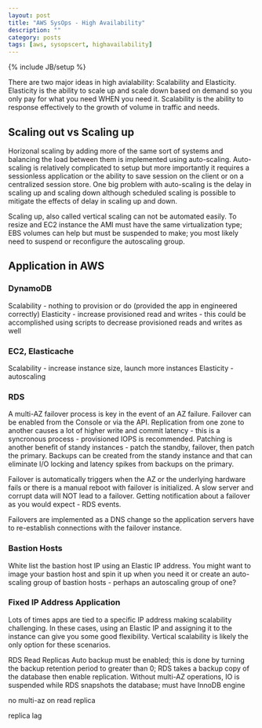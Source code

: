 ```yaml
---
layout: post
title: "AWS SysOps - High Availability"
description: ""
category: posts
tags: [aws, sysopscert, highavailability]
---
```

{% include JB/setup %}

There are two major ideas in high avialability: Scalability and Elasticity. Elasticity is the ability to scale up and scale down based on demand so you only pay for what you need WHEN you need it. Scalability is the ability to response effectively to the  growth of volume in traffic and needs.

## Scaling out vs Scaling up
Horizonal scaling by adding more of the same sort of systems and balancing the load between them is implemented using auto-scaling. 
Auto-scaling is relatively complicated to setup but more importantly it requires a sessionless application or the ability to save session on the client or on a centralized session store. One big problem with auto-scaling is the delay in scaling up and scaling down although scheduled scaling is possible to mitigate the effects of delay in scaling up and down.

Scaling up, also called vertical scaling can not be automated easily. To resize and EC2 instance the AMI must have the same virtualization type; EBS volumes can help but must be suspended to make; you most likely need to suspend or reconfigure the autoscaling group.

## Application in AWS

### DynamoDB
Scalability - nothing to provision or do (provided the app in engineered correctly)
Elasticity - increase provisioned read and writes - this could be accomplished using scripts to decrease provisioned reads and writes as well

### EC2, Elasticache
Scalability - increase instance size, launch more instances
Elasticity - autoscaling

### RDS
A multi-AZ failover process is key in the event of an AZ failure. Failover can be enabled from the Console or via the API. Replication from one zone to another causes a lot of higher write and commit latency - this is a syncronous process - provisioned IOPS is recommended. Patching is another benefit of standy instances - patch the standby, failover, then patch the primary. Backups can be created from the standy instance and that can eliminate I/O locking and latency spikes from backups on the primary.

Failover is automatically triggers when the AZ or the underlying hardware fails or there is a manual reboot with failover is initialized. A slow server and corrupt data will NOT lead to a failover. Getting notification about a failover as you would expect - RDS events.

Failovers are implemented as a DNS change so the application servers have to re-establish connections with the failover instance.

### Bastion Hosts
White list the bastion host IP using an Elastic IP address. You might want to image your bastion host and spin it up when you need it or create an auto-scaling group of bastion hosts - perhaps an autoscaling group of one?

### Fixed IP Address Application
Lots of times apps are tied to a specific IP address making scalability challenging. In these cases, using an Elastic IP and assigning it to the instance can give you some good flexibility. Vertical scalability is likely the only option for these scenarios.

RDS Read Replicas
Auto backup must be enabled; this is done by turning the backup retention period to greater than 0; RDS takes a backup copy of the database then enable replication. Without multi-AZ operations, IO is suspended while RDS snapshots the database; must have InnoDB engine

no multi-az on read replica

replica lag






